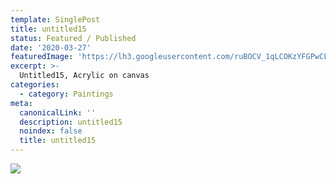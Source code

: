```yaml
---
template: SinglePost
title: untitled15
status: Featured / Published
date: '2020-03-27'
featuredImage: 'https://lh3.googleusercontent.com/ruBOCV_1qLCOKzYFGPwCLdz363Fz51ot2C53Lu2eXJYkHyyHmpq0_mjMpE05tJjlmAMdvc1gQdld0JJQVCcKTA98DR_ajM_TEVFyrIw=w600'
excerpt: >-
  Untitled15, Acrylic on canvas
categories:
  - category: Paintings
meta:
  canonicalLink: ''
  description: untitled15
  noindex: false
  title: untitled15
---
```

![](https://lh3.googleusercontent.com/ruBOCV_1qLCOKzYFGPwCLdz363Fz51ot2C53Lu2eXJYkHyyHmpq0_mjMpE05tJjlmAMdvc1gQdld0JJQVCcKTA98DR_ajM_TEVFyrIw=w600)
